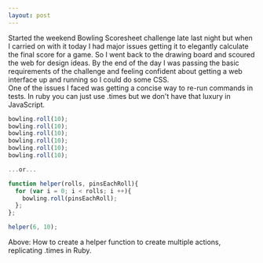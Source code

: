 ```yaml
---
layout: post
---
```

Started the weekend Bowling Scoresheet challenge late last night but when I carried on with it today I had major issues getting it to elegantly calculate the final score for a game.  So I went back to the drawing board and scoured the web for design ideas.  By the end of the day I was passing the basic requirements of the challenge and feeling confident about getting a web interface up and running so I could do some CSS.  
One of the issues I faced was getting a concise way to re-run commands in tests.  In ruby you can just use .times but we don't have that luxury in JavaScript.  

```javascript
bowling.roll(10);
bowling.roll(10);
bowling.roll(10);
bowling.roll(10);
bowling.roll(10);
bowling.roll(10);

...or...

function helper(rolls, pinsEachRoll){
  for (var i = 0; i < rolls; i ++){
    bowling.roll(pinsEachRoll);
  };
};

helper(6, 10);
```

Above:  How to create a helper function to create multiple actions, replicating .times in Ruby.
